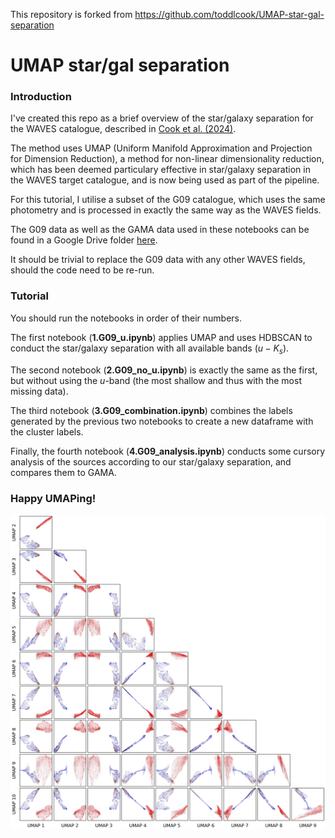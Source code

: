 This repository is forked from https://github.com/toddlcook/UMAP-star-gal-separation

# UMAP star/gal separation
 
### Introduction
I've created this repo as a brief overview of the star/galaxy separation for the WAVES catalogue, described in [Cook et al. (2024)](https://arxiv.org/abs/2406.11611). 

The method uses UMAP (Uniform Manifold Approximation and Projection for Dimension Reduction), a method for non-linear dimensionality reduction, which has been deemed particulary effective in star/galaxy separation in the WAVES target catalogue, and is now being used as part of the pipeline.

For this tutorial, I utilise a subset of the G09 catalogue, which uses the same photometry and is processed in exactly the same way as the WAVES fields. 

The G09 data as well as the GAMA data used in these notebooks can be found in a Google Drive folder [here](https://drive.google.com/drive/folders/1HaKHaa_uZQPCnYF70e-btLDitqiIsXbe?usp=sharing).

It should be trivial to replace the G09 data with any other WAVES fields, should the code need to be re-run.

### Tutorial
You should run the notebooks in order of their numbers.

The first notebook (**1.G09_u.ipynb**) applies UMAP and uses HDBSCAN to conduct the star/galaxy separation with all available bands ($u-K_s$).

The second notebook (**2.G09_no_u.ipynb**) is exactly the same as the first, but without using the $u$-band (the most shallow and thus with the most missing data). 

The third notebook (**3.G09_combination.ipynb**) combines the labels generated by the previous two notebooks to create a new dataframe with the cluster labels.

Finally, the fourth notebook (**4.G09_analysis.ipynb**) conducts some cursory analysis of the sources according to our star/galaxy separation, and compares them to GAMA.


### Happy UMAPing! 
![UMAP corner](https://github.com/toddlcook/UMAP-star-gal-separation/blob/main/plots/UMAP_corner.jpg)
